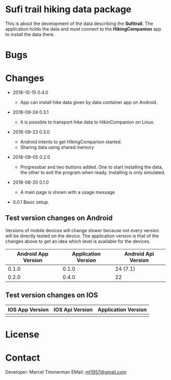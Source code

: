 # Sufi trail hiking data package

This is about the development of the data describing the **Sufitrail**. The application holds the data and must connect to the **HikingCompanion** app to install the data there.

# Bugs

# Changes
* 2018-10-15 0.4.0
  * App can install hike data given by data container app on Android.

* 2018-09-24 0.3.1
  * It is possible to transport hike data to HikinCompanion on Linux.

* 2018-09-23 0.3.0
  * Android intents to get HikingCompanion started.
  * Sharing data using shared memory

* 2018-09-05 0.2.0
  * Progressbar  and two buttons added. One to start installing the data, the other to exit the program when ready. Installing is only simulated.

* 2018-08-20 0.1.0
  * A main page is shown with a usage message

* 0.0.1 Basic setup.

## Test version changes on Android
Versions of mobile devices will change slower because not every version will be directly tested on the device. The application version is that of the changes above to get an idea which level is available for the devices.

| Android App Version | Application Version | Android Api Version |
|---------------------|---------------------|---------------------|
| 0.1.0 | 0.1.0 | 24 (7.1) |
| 0.2.0 | 0.4.0 | 22 |


## Test version changes on IOS

| IOS App Version | IOS Api Version | Application Version |
|-----------------|-----------------|---------------------|
| | | |

# License

# Contact

Developer: Marcel Timmerman
EMail: mt1957@gmail.com



<!-- references ----------------------------------------------------------- -->
